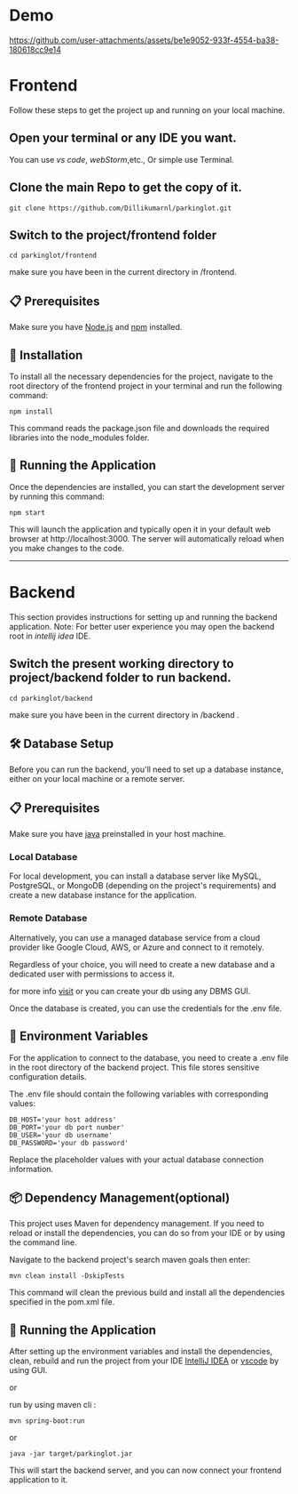 # Demo

https://github.com/user-attachments/assets/be1e9052-933f-4554-ba38-180618cc9e14



# Frontend 
Follow these steps to get the project up and running on your local machine.

## Open your terminal or any IDE you want.
You can use *vs code*, *webStorm*,etc., Or simple use Terminal.

## Clone the main Repo to get the copy of it.
```
git clone https://github.com/Dillikumarnl/parkinglot.git
```
## Switch to the project/frontend folder 
```
cd parkinglot/frontend
```
make sure you have been in the current directory in /frontend.

## 📋 Prerequisites
Make sure you have [Node.js](https://nodejs.org/en/download) and [npm](https://docs.npmjs.com/downloading-and-installing-node-js-and-npm) installed.

## 🔧 Installation
To install all the necessary dependencies for the project, navigate to the root directory of the frontend project in your terminal and run the following command:

```
npm install

```

This command reads the package.json file and downloads the required libraries into the node_modules folder.

## 🏃 Running the Application
Once the dependencies are installed, you can start the development server by running this command:

```
npm start

```


This will launch the application and typically open it in your default web browser at http://localhost:3000. The server will automatically reload when you make changes to the code.

---


# Backend 
This section provides instructions for setting up and running the backend application.
Note: For better user experience you may open the backend root in *intellij idea* IDE.

## Switch the present working directory to project/backend folder to run backend.
```
cd parkinglot/backend
```
make sure you have been in the current directory in /backend .

## 🛠️ Database Setup
Before you can run the backend, you'll need to set up a database instance, either on your local machine or a remote server.

## 📋 Prerequisites
Make sure you have [java](https://www.oracle.com/in/java/technologies/downloads/) preinstalled in your host machine.

### Local Database
For local development, you can install a database server like MySQL, PostgreSQL, or MongoDB (depending on the project's requirements) and create a new database instance for the application.

### Remote Database
Alternatively, you can use a managed database service from a cloud provider like Google Cloud, AWS, or Azure and connect to it remotely.

Regardless of your choice, you will need to create a new database and a dedicated user with permissions to access it.

for more info [visit](https://www.postgresql.org/docs/current/sql-createdatabase.html) or you can create your db using any DBMS GUI.

Once the database is created, you can use the credentials for the .env file.

## 📄 Environment Variables
For the application to connect to the database, you need to create a .env file in the root directory of the backend project. This file stores sensitive configuration details.

The .env file should contain the following variables with corresponding values:

```
DB_HOST='your host address'
DB_PORT='your db port number'
DB_USER='your db username'
DB_PASSWORD='your db password'

```

Replace the placeholder values with your actual database connection information.

## 📦 Dependency Management(optional)
This project uses Maven for dependency management. If you need to reload or install the dependencies, you can do so from your IDE or by using the command line.


Navigate to the backend project's search maven goals then enter:

```
mvn clean install -DskipTests
```

This command will clean the previous build and install all the dependencies specified in the pom.xml file.

## 🚀 Running the Application
After setting up the environment variables and install the dependencies, clean, rebuild and run the project from your IDE [IntelliJ IDEA](https://www.jetbrains.com/help/idea/run-java-applications.html) or [vscode](https://code.visualstudio.com/docs/languages/java) by using GUI.

 or 

run by using maven cli :

```
mvn spring-boot:run
```
or

```
java -jar target/parkinglot.jar
```


This will start the backend server, and you can now connect your frontend application to it.
